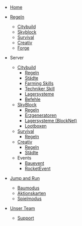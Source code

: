 - [Home](index.md)
- [Regeln](regeln/allgemein.md)
  - [Citybuild](regeln/citybuild.md)
  - [Skyblock](regeln/skyblock.md)
  - [Survival](regeln/survival.md)
  - [Creativ](regeln/creativ.md)
  - [Forge](regeln/forge.md)

- Server
  - [Citybuild](server/citybuild.md)
    - [Regeln](regeln/citybuild.md)
    - [Städte](towns/towns.md)
    - [Farming Skills](server/citybuild_skills.md)
    - [Techniker Skill](server/citybuild_techniker.md)
    - [Lagersysteme](funktionen/storage_unit.md)
    - [Befehle](befehle/citybuild_befehle.md)
  - [SkyBlock](server/skyblock.md)
    - [Regeln](regeln/skyblock.md)
    - [Erzgeneratoren](funktionen/cobblestone_generator.md)
    - [Lagersysteme (BlockNet)](funktionen/lagersystem.md)
    - [Lootboxen](server/Lootboxen.md)
  - [Survival](server/survival.md)
    - [Regeln](regeln/survival.md)
  - [Creativ](server/creative.md)
    - [Regeln](regeln/creative.md)
    - [Städte](towns/towns.md)
  - Events
    - [Bauevent](events/bauevent.md)
    - [RocketEvent](events/rocketevent.md)
<!--
  - [Forge Server](server/forge-server.md)
    - [Regeln](regeln/forge.md)
    - [Modpack installation](forge/Modpack_installation.md)
    - [Minecolonies](forge/minecolonies.md)
-->
  - [Jump and Run](parkour/parkour.md)
    - [Baumodus](parkour/baumodus.md)
    - [Aktionskarten](parkour/aktionskarten.md)
    - [Spielmodus](parkour/spielmodus.md)


- [Unser Team](team/mitglieder.md)
  - [Support](team/ticket.md)
